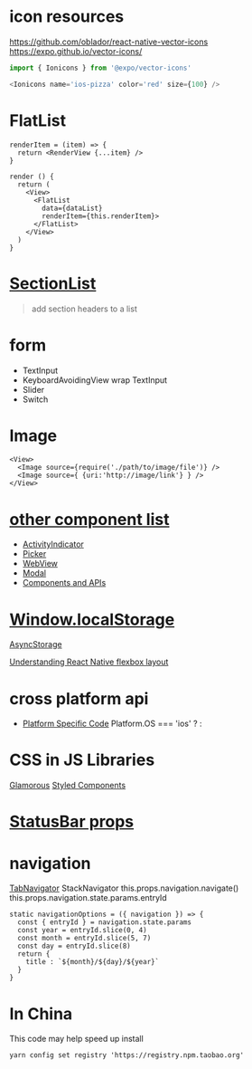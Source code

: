 # icon resources
https://github.com/oblador/react-native-vector-icons
https://expo.github.io/vector-icons/

```javascript
import { Ionicons } from '@expo/vector-icons'

<Ionicons name='ios-pizza' color='red' size={100} />
```

# FlatList
```
renderItem = (item) => {
  return <RenderView {...item} />
}

render () {
  return (
    <View>
      <FlatList
        data={dataList}
        renderItem={this.renderItem}>
      </FlatList>
    </View>
  )
}
```

# [SectionList](https://facebook.github.io/react-native/docs/sectionlist.html)
> add section headers to a list

# form
* TextInput
* KeyboardAvoidingView wrap TextInput
* Slider
* Switch

# Image
```
<View>
  <Image source={require('./path/to/image/file')} />
  <Image source={ {uri:'http://image/link'} } />
</View>
```

# [other component list](https://facebook.github.io/react-native/docs/components-and-apis.html#components-and-apis)
* [ActivityIndicator](https://facebook.github.io/react-native/docs/activityindicator.html)
* [Picker](https://facebook.github.io/react-native/docs/picker.html)
* [WebView](https://facebook.github.io/react-native/docs/webview.html)
* [Modal](https://facebook.github.io/react-native/docs/modal.html)
* [Components and APIs](https://facebook.github.io/react-native/docs/components-and-apis.html)

# [Window.localStorage](https://developer.mozilla.org/en-US/docs/Web/API/Window/localStorage)
[AsyncStorage](https://facebook.github.io/react-native/docs/asyncstorage.html)

[Understanding React Native flexbox layout](https://medium.com/the-react-native-log/understanding-react-native-flexbox-layout-7a528200afd4)
# cross platform api
* [Platform Specific Code](https://facebook.github.io/react-native/docs/platform-specific-code.html)
Platform.OS === 'ios'
  ? <Ionicons name='ios-pizza' size={100} color='red' />
  : <Ionicons name='md-pizza' size={100} color='red' />

# CSS in JS Libraries
[Glamorous](https://github.com/robinpowered/glamorous-native)
[Styled Components](https://github.com/styled-components/styled-components)

# [StatusBar props](https://facebook.github.io/react-native/docs/statusbar.html#props)

# navigation
[TabNavigator](https://reactnavigation.org/docs/navigators/tab)
StackNavigator
this.props.navigation.navigate()
this.props.navigation.state.params.entryId
```
static navigationOptions = ({ navigation }) => {
  const { entryId } = navigation.state.params
  const year = entryId.slice(0, 4)
  const month = entryId.slice(5, 7)
  const day = entryId.slice(8)
  return {
    title : `${month}/${day}/${year}`
  }
}
```

# In China
This code may help speed up install
```
yarn config set registry 'https://registry.npm.taobao.org'
```
